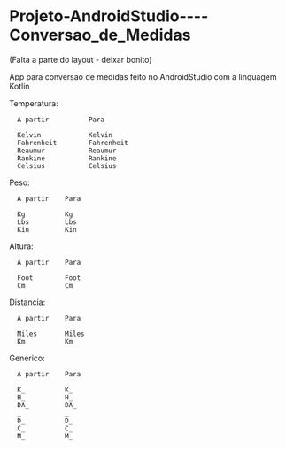 # Projeto-AndroidStudio----Conversao_de_Medidas

(Falta a parte do layout - deixar bonito)


App para conversao de medidas feito no AndroidStudio com a linguagem Kotlin


Temperatura:


      A partir          Para
      
      Kelvin            Kelvin                        
      Fahrenheit        Fahrenheit
      Reaumur           Reaumur
      Rankine           Rankine
      Celsius           Celsius
                 
Peso:

      A partir    Para
      
      Kg          Kg
      Lbs         Lbs
      Kin         Kin
      
      
Altura:

      A partir    Para
      
      Foot        Foot
      Cm          Cm
      
Distancia:

      A partir    Para
      
      Miles       Miles
      Km          Km
      
Generico:

      A partir    Para
      
      K_          K_
      H_          H_
      DA_         DA_
      _           _
      D_          D_
      C_          C_
      M_          M_
